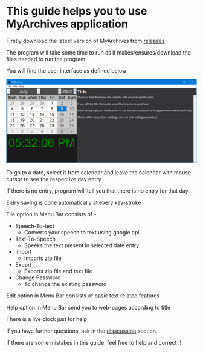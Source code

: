 # This guide helps you to use MyArchives application

Firstly download the latest version of MyArchives from [releases](https://github.com/EdwinRodger/MyArchives/releases/latest)

The program will take some time to run as it makes/ensures/download the files needed to run the program

You will find the user interface as defined below

<img src="../.github/images/MyArchives(2022-07-09).png" />

To go to a date, select it from calendar and leave the calendar with mouse cursor to see the respective day entry

If there is no entry, program will tell you that there is no entry for that day

Entry saving is done automatically at every key-stroke

File option in Menu Bar consists of -
* Speech-To-text
	* Converts your speech to text using google api
* Text-To-Speech
	* Speeks the text present in selected date entry
* Import
    * Imports zip file
* Export
    * Exports zip file and text file
* Change Password
    * To change the existing password

Edit option in Menu Bar consists of basic text related features

Help option in Menu Bar send you to web-pages according to title

There is a live clock just for help

If you have further questions, ask in the [disscussion](https://github.com/EdwinRodger/MyArchives/discussions/categories/q-a) section.

If there are some mistakes in this guide, feel free to help and correct :)
